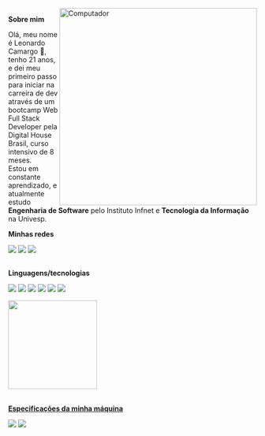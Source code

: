 <img src="https://raw.githubusercontent.com/MicaelliMedeiros/micaellimedeiros/master/image/computer-illustration.png" min-width="400px" max-width="400px" width="400px" align="right" alt="Computador">

<p align="left">
   <strong>Sobre mim</strong>
</p>

<p align="left"> 
  Olá, meu nome é Leonardo Camargo 👋, <br>
  tenho 21 anos, e dei meu primeiro passo para iniciar na carreira de dev através de um bootcamp Web Full Stack Developer pela Digital House Brasil, curso intensivo de 8 meses. 
   <br>
  Estou em constante aprendizado, e atualmente estudo <strong>Engenharia de Software</strong> pelo Instituto Infnet e <strong>Tecnologia da Informação</strong> na Univesp.
</p>

<p align="left">
   <strong>Minhas redes</strong>
</p>

<p align="left">
  <a href="mailto:leocamargo.contato@gmail.com" alt="Gmail">
  <img src="https://img.shields.io/badge/Gmail-D14836?style=for-the-badge&logo=gmail&logoColor=white" /></a>

  <a href="https://www.linkedin.com/in/leonardo-felipe-camargo/" alt="Linkedin">
  <img src="https://img.shields.io/badge/LinkedIn-0077B5?style=for-the-badge&logo=linkedin&logoColor=white" /></a>

  <a href="https://www.instagram.com/leo.felipes/" alt="Instagram">
  <img src="https://img.shields.io/badge/Instagram-E4405F?style=for-the-badge&logo=instagram&logoColor=white"/></a>
</p>  

##

<p align="left">
   <strong>Linguagens/tecnologias</strong>
</p>

<p align="left">
  <img src="https://img.shields.io/badge/HTML5-E34F26?style=for-the-badge&logo=html5&logoColor=white"/> <img src="https://img.shields.io/badge/CSS3-1572B6?style=for-the-badge&logo=css3&logoColor=white"/> <img src="https://img.shields.io/badge/JavaScript-F7DF1E?style=for-the-badge&logo=javascript&logoColor=black"/> <img src="https://img.shields.io/badge/Node.js-43853D?style=for-the-badge&logo=node.js&logoColor=white"/> <img src="https://img.shields.io/badge/React-20232A?style=for-the-badge&logo=react&logoColor=61DAFB"/> <img src="https://img.shields.io/badge/MySQL-005C84?style=for-the-badge&logo=mysql&logoColor=white"/>
</p>

<div align="left">
  <a href="https://github.com/Leofelps">
  <img height="180em" src="https://github-readme-stats.vercel.app/api?username=Leofelps&show_icons=true&theme=dracula&include_all_commits=true&count_private=true"/>
</div>
<br>
<p align="left">
   <strong>Especificações da minha máquina</strong>
</p>

   <img src="https://img.shields.io/badge/NVIDIA-GTX1650-76B900?style=for-the-badge&logo=nvidia&logoColor=white"/></a>
   <img src="https://img.shields.io/badge/AMD-Ryzen_5_3500X-ED1C24?style=for-the-badge&logo=amd&logoColor=white"/></a>
